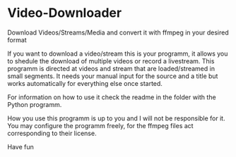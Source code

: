 # Video-Downloader
Download Videos/Streams/Media and convert it with ffmpeg in your desired format

If you want to download a video/stream this is your programm, it allows you to shedule the download of multiple videos or record a livestream.
This programm is directed at videos and stream that are loaded/streamed in small segments.
It needs your manual input for the source and a title but works automatically for everything else once started.

For information on how to use it check the readme in the folder with the Python programm.

How you use this programm is up to you and I will not be responsible for it. You may configure the programm freely, for the ffmpeg files act corresponding to their license.

Have fun
